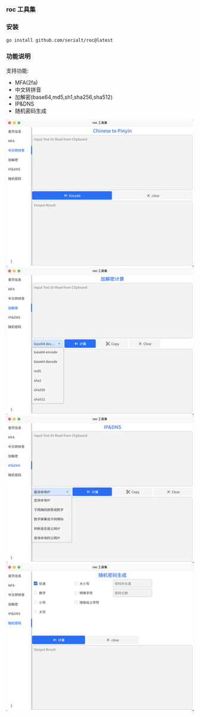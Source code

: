 ### roc 工具集

### 安装
```
go install github.com/serialt/roc@latest
```

### 功能说明
支持功能:
* MFA(2fa)
* 中文转拼音
* 加解密(base64,md5,sh1,sha256,sha512)
* IP&DNS
* 随机密码生成

![p1](./images/p1.png)
![p2](./images/p2.png)
![p3](./images/p3.png)
![p4](./images/p4.png)